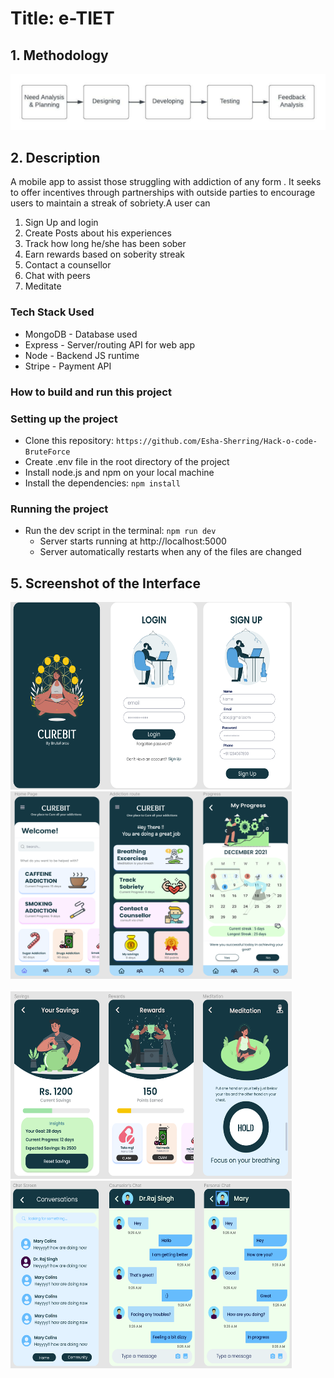 # Title: e-TIET

## 1. Methodology
![](methodology.jpeg)

## 2. Description
A mobile app to assist those struggling with addiction of any form . It seeks to offer incentives through partnerships with outside parties to encourage users to maintain a streak of sobriety.A user can 
1. Sign Up and login
2. Create Posts about his experiences
3. Track how long he/she has been sober
4. Earn rewards based on soberity streak
5. Contact a counsellor
6. Chat with peers
7. Meditate 

### Tech Stack Used

- MongoDB - Database used
- Express - Server/routing API for web app
- Node - Backend JS runtime
- Stripe - Payment API

### How to build and run this project

### Setting up the project

- Clone this repository: `https://github.com/Esha-Sherring/Hack-o-code-BruteForce`
- Create .env file in the root directory of the project
- Install node.js and npm on your local machine
- Install the dependencies: `npm install`

### Running the project

- Run the dev script in the terminal: `npm run dev`
  - Server starts running at http://localhost:5000
  - Server automatically restarts when any of the files are changed

## 5. Screenshot of the Interface

<p float="left">
<img src="https://github.com/Esha-Sherring/Hack-o-code-BruteForce/blob/master/S1.PNG" width="450" height="300" />&nbsp;&nbsp;&nbsp;&nbsp;&nbsp;&nbsp;&nbsp;&nbsp;<img src="https://github.com/Esha-Sherring/Hack-o-code-BruteForce/blob/master/S2.PNG" width="450" height="300" />&nbsp;&nbsp;&nbsp;&nbsp;&nbsp;&nbsp;&nbsp;&nbsp; 
<br>
<br>
<img src="https://github.com/Esha-Sherring/Hack-o-code-BruteForce/blob/master/S3.PNG" width="450" height="300" />&nbsp;&nbsp;&nbsp;&nbsp;&nbsp;&nbsp;&nbsp;&nbsp;<img src="https://github.com/Esha-Sherring/Hack-o-code-BruteForce/blob/master/S%23.PNG" width="450" height="300" />&nbsp;&nbsp;&nbsp;&nbsp;&nbsp;&nbsp;&nbsp;&nbsp;   
</p>


